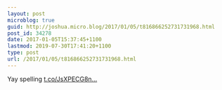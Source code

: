 ```yaml
---
layout: post
microblog: true
guid: http://joshua.micro.blog/2017/01/05/t816866252731731968.html
post_id: 34278
date: 2017-01-05T15:37:45+1100
lastmod: 2019-07-30T17:41:20+1100
type: post
url: /2017/01/05/t816866252731731968.html
---
```

Yay spelling [t.co/JsXPECG8n...](https://t.co/JsXPECG8nO)
